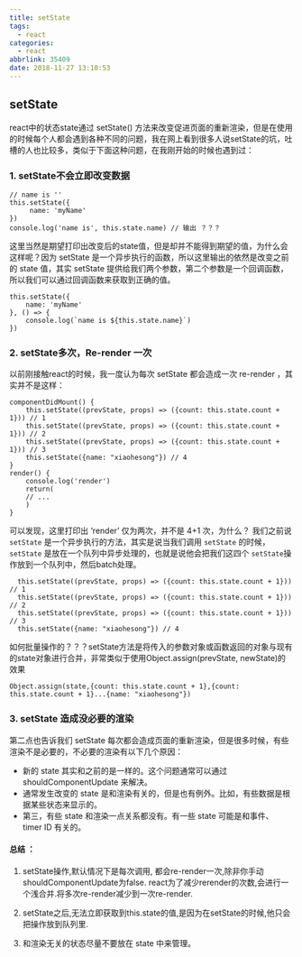 ```yaml
---
title: setState
tags:
  - react
categories:
  - react
abbrlink: 35409
date: 2018-11-27 13:10:53
---
```



## setState

react中的状态state通过 setState() 方法来改变促进页面的重新渲染，但是在使用的时候每个人都会遇到各种不同的问题，我在网上看到很多人说setState的坑，吐槽的人也比较多，类似于下面这种问题，在我刚开始的时候也遇到过：

 <!-- more -->
 
### 1. setState不会立即改变数据

```
// name is ''
this.setState({
     name: 'myName'
})
console.log('name is', this.state.name) // 输出 ？？？
```

这里当然是期望打印出改变后的state值，但是却并不能得到期望的值，为什么会这样呢？因为 setState 是一个异步执行的函数，所以这里输出的依然是改变之前的 state 值，其实 setState 提供给我们两个参数，第二个参数是一个回调函数，所以我们可以通过回调函数来获取到正确的值。

```
this.setState({
    name: 'myName'
}, () => {
    console.log(`name is ${this.state.name}`)
})
```
### 2. setState多次，Re-render 一次
以前刚接触react的时候，我一度认为每次 setState 都会造成一次 re-render ，其实并不是这样：
```
componentDidMount() {
    this.setState((prevState, props) => ({count: this.state.count + 1})) // 1
    this.setState((prevState, props) => ({count: this.state.count + 1})) // 2
    this.setState((prevState, props) => ({count: this.state.count + 1})) // 3
    this.setState({name: "xiaohesong"}) // 4
}
render() {
    console.log('render')
    return(
	// ...
    )
}
```
可以发现，这里打印出 ‘render’ 仅为两次，并不是 4+1 次，为什么？
我们之前说 `setState` 是一个异步执行的方法，其实是说当我们调用 `setState` 的时候，`setState` 是放在一个队列中异步处理的，也就是说他会把我们这四个 `setState`操作放到一个队列中，然后batch处理。
```
  this.setState((prevState, props) => ({count: this.state.count + 1})) // 1
  this.setState((prevState, props) => ({count: this.state.count + 1})) // 2
  this.setState((prevState, props) => ({count: this.state.count + 1})) // 3
  this.setState({name: "xiaohesong"}) // 4
```
如何批量操作的？？？setState方法是将传入的参数对象或函数返回的对象与现有的state对象进行合并，非常类似于使用Object.assign(prevState, newState)的效果
```
Object.assign(state,{count: this.state.count + 1},{count: this.state.count + 1}...{name: "xiaohesong"})
```
### 3. setState 造成没必要的渲染
第二点也告诉我们 setState 每次都会造成页面的重新渲染，但是很多时候，有些渲染不是必要的，不必要的渲染有以下几个原因：

+ 新的 state 其实和之前的是一样的。这个问题通常可以通过 shouldComponentUpdate 来解决。
+ 通常发生改变的 state 是和渲染有关的，但是也有例外。比如，有些数据是根据某些状态来显示的。
+ 第三，有些 state 和渲染一点关系都没有。有一些 state 可能是和事件、 timer ID 有关的。

#### 总结 ：
1. setState操作,默认情况下是每次调用, 都会re-render一次,除非你手动shouldComponentUpdate为false. react为了减少rerender的次数,会进行一个浅合并.将多次re-render减少到一次re-render.

2. setState之后,无法立即获取到this.state的值,是因为在setState的时候,他只会把操作放到队列里.
3. 和渲染无关的状态尽量不要放在 state 中来管理。
